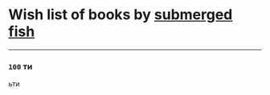 # Wish list of books by [submerged fish](http://openid.yandex.ru/submerged.in/)
---

### `100` ти
ьти

